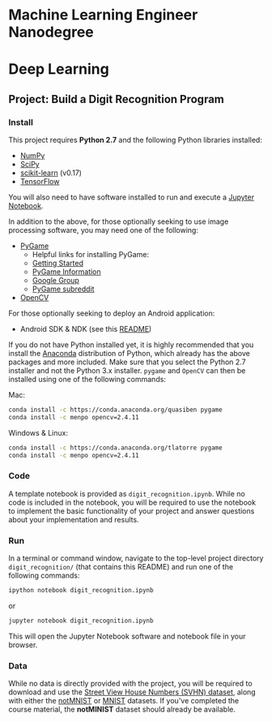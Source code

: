 # Machine Learning Engineer Nanodegree
# Deep Learning
## Project: Build a Digit Recognition Program

### Install

This project requires **Python 2.7** and the following Python libraries installed:

- [NumPy](http://www.numpy.org/)
- [SciPy](https://www.scipy.org/)
- [scikit-learn](http://scikit-learn.org/0.17/install.html) (v0.17)
- [TensorFlow](http://tensorflow.org)

You will also need to have software installed to run and execute a [Jupyter Notebook](http://ipython.org/notebook.html).

In addition to the above, for those optionally seeking to use image processing software, you may need one of the following:
- [PyGame](http://pygame.org/)
   - Helpful links for installing PyGame:
   - [Getting Started](https://www.pygame.org/wiki/GettingStarted)
   - [PyGame Information](http://www.pygame.org/wiki/info)
   - [Google Group](https://groups.google.com/forum/#!forum/pygame-mirror-on-google-groups)
   - [PyGame subreddit](https://www.reddit.com/r/pygame/)
- [OpenCV](http://opencv.org/)

For those optionally seeking to deploy an Android application:
- Android SDK & NDK (see this [README](https://github.com/tensorflow/tensorflow/blob/master/tensorflow/examples/android/README.md))

If you do not have Python installed yet, it is highly recommended that you install the [Anaconda](http://continuum.io/downloads) distribution of Python, which already has the above packages and more included. Make sure that you select the Python 2.7 installer and not the Python 3.x installer. `pygame` and `OpenCV` can then be installed using one of the following commands:

Mac:  
```bash
conda install -c https://conda.anaconda.org/quasiben pygame
conda install -c menpo opencv=2.4.11
```

Windows & Linux:  
```bash
conda install -c https://conda.anaconda.org/tlatorre pygame
conda install -c menpo opencv=2.4.11
```

### Code

A template notebook is provided as `digit_recognition.ipynb`. While no code is included in the notebook, you will be required to use the notebook to implement the basic functionality of your project and answer questions about your implementation and results. 

### Run

In a terminal or command window, navigate to the top-level project directory `digit_recognition/` (that contains this README) and run one of the following commands:

```bash
ipython notebook digit_recognition.ipynb
```  
or
```bash
jupyter notebook digit_recognition.ipynb
```

This will open the Jupyter Notebook software and notebook file in your browser.


### Data

While no data is directly provided with the project, you will be required to download and use the [Street View House Numbers (SVHN) dataset](http://ufldl.stanford.edu/housenumbers/), along with either the [notMNIST](http://yaroslavvb.blogspot.com/2011/09/notmnist-dataset.html) or [MNIST](http://yann.lecun.com/exdb/mnist/) datasets. If you've completed the course material, the **notMINIST** dataset should already be available.

